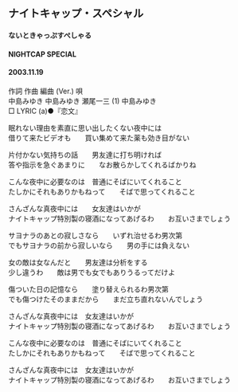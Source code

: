 ## ナイトキャップ・スペシャル
#### ないときゃっぷすぺしゃる
#### NIGHTCAP SPECIAL
#### 2003.11.19


作詞  作曲  編曲 (Ver.)   唄   
中島みゆき   中島みゆき   瀬尾一三 (1)  中島みゆき   
□ LYRIC (a)●『恋文』   
   
眠れない理由を素直に思い出したくない夜中には   
借りて来たビデオも　　買い集めて来た薬も効き目がない   
   
片付かない気持ちの話　　男友達に打ち明ければ   
答や指示を急ぐあまりに　　なお散らかしてくれるばかりね   
   
こんな夜中に必要なのは　普通にそばにいてくれること   
たしかにそれもありかもねって　　そばで思ってくれること   
   
さんざんな真夜中には　　女友達はいかが   
ナイトキャップ特別製の寝酒になってあげるわ　　お互いさまでしょう   
   
サヨナラのあとの寂しさなら　　いずれ治せるわ男次第   
でもサヨナラの前から寂しいなら　　男の手には負えない   
   
女の敵は女なんだと　　男友達は分析をする   
少し違うわ　　敵は男でも女でもありうるってだけよ   
   
傷ついた日の記憶なら　　塗り替えられるわ男次第   
でも傷つけたそのままだから　　まだ立ち直れないんでしょう   
   
さんざんな真夜中には　女友達はいかが   
ナイトキャップ特別製の寝酒になってあげるわ　　お互いさまでしょう   
   
こんな夜中に必要なのは　普通にそばにいてくれること   
たしかにそれもありかもねって　　そばで思ってくれること   
   
さんざんな真夜中には　女友達はいかが   
ナイトキャップ特別製の寝酒になってあげるわ　　お互いさまでしょう   